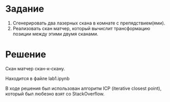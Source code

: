 # Задание
1)  Сгенерировать два лазерных скана в комнате с препядствием(ями).
2)  Реализовать скан матчер, который вычислит трансформацию позиции между этими двумя сканами.

# Решение
Скан матчер скан-к-скану.

Находится в файле lab1.ipynb

В ходе решения был использован алгоритм ICP (iterative closest point), который был любезно взят со StackOverflow.
